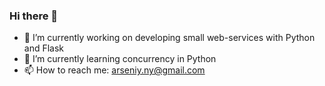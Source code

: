 ### Hi there 👋

- 🔭 I’m currently working on developing small web-services with Python and Flask
- 🌱 I’m currently learning concurrency in Python
- 📫 How to reach me: arseniy.ny@gmail.com

<!--
**arseniyturin/arseniyturin** is a ✨ _special_ ✨ repository because its `README.md` (this file) appears on your GitHub profile.

Here are some ideas to get you started:

- 🔭 I’m currently working on ...
- 🌱 I’m currently learning ...
- 👯 I’m looking to collaborate on ...
- 🤔 I’m looking for help with ...
- 💬 Ask me about ...
- 📫 How to reach me: ...
- 😄 Pronouns: ...
- ⚡ Fun fact: ...
-->
